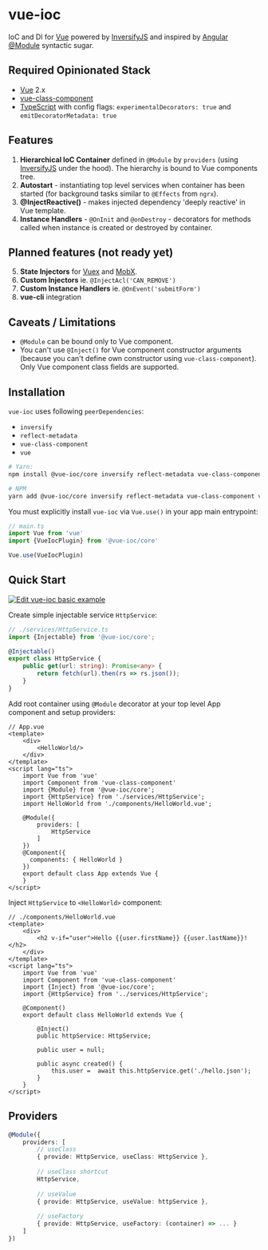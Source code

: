 # vue-ioc
IoC and DI for [Vue](https://vuejs.org/) powered by [InversifyJS](http://inversify.io/)
and inspired by [Angular @Module](https://angular.io/guide/ngmodules) syntactic sugar.

## Required Opinionated Stack
 
 * [Vue](https://vuejs.org) 2.x
 * [vue-class-component](https://github.com/vuejs/vue-class-component)
 * [TypeScript](https://www.typescriptlang.org/) with config flags: `experimentalDecorators: true` and `emitDecoratorMetadata: true`

## Features

 1. **Hierarchical IoC Container** defined in `@Module` by `providers` (using [InversifyJS](http://inversify.io/) under the hood). The hierarchy is bound to Vue components tree.
 2. **Autostart** - instantiating top level services when container has been started (for background tasks similar to `@Effects`  from `ngrx`).
 3. **@InjectReactive()** - makes injected dependency 'deeply reactive' in Vue template.
 4. **Instance Handlers** - `@OnInit` and `@onDestroy` - decorators for methods called when instance is created or destroyed by container.

## Planned features (not ready yet)

 5. **State Injectors** for [Vuex](https://vuex.vuejs.org/) and [MobX](https://mobx.js.org/).
 6. **Custom Injectors** ie. `@InjectAcl('CAN_REMOVE')`
 7. **Custom Instance Handlers** ie. `@OnEvent('submitForm')`
 8. **vue-cli** integration

## Caveats / Limitations

 * `@Module` can be bound only to Vue component.
 * You can't use `@Inject()` for Vue component constructor arguments (because you can't define own constructor 
   using `vue-class-component`). Only Vue component class fields are supported.
 
## Installation

`vue-ioc` uses following `peerDependencies`:

 * `inversify`
 * `reflect-metadata`
 * `vue-class-component`
 * `vue`

```bash
# Yarn:
npm install @vue-ioc/core inversify reflect-metadata vue-class-component vue --save

# NPM
yarn add @vue-ioc/core inversify reflect-metadata vue-class-component vue
```

You must explicitly install `vue-ioc` via `Vue.use()` in your app main entrypoint:

```typescript
// main.ts
import Vue from 'vue'
import {VueIocPlugin} from '@vue-ioc/core' 

Vue.use(VueIocPlugin)
``` 

## Quick Start

[![Edit vue-ioc basic example](https://codesandbox.io/static/img/play-codesandbox.svg)](https://codesandbox.io/s/k28n6rp36v?fontsize=14)

Create simple injectable service `HttpService`:

```typescript
// ./services/HttpService.ts
import {Injectable} from '@vue-ioc/core';

@Injectable()
export class HttpService {
    public get(url: string): Promise<any> {
        return fetch(url).then(rs => rs.json());
    }
}
```  

Add root container using `@Module` decorator at your top level App component and setup providers:

```vue
// App.vue
<template>
    <div>
        <HelloWorld/>
    </div>
</template>
<script lang="ts">
    import Vue from 'vue'
    import Component from 'vue-class-component'
    import {Module} from '@vue-ioc/core';
    import {HttpService} from './services/HttpService';
    import HelloWorld from './components/HelloWorld.vue';
    
    @Module({
        providers: [
            HttpService
        ]
    })
    @Component({
      components: { HelloWorld }
    })
    export default class App extends Vue {
    }
</script>
```
Inject `HttpService` to `<HelloWorld>` component:
```vue
// ./components/HelloWorld.vue
<template>
    <div>
        <h2 v-if="user">Hello {{user.firstName}} {{user.lastName}}!</h2>
    </div>
</template>
<script lang="ts">
    import Vue from 'vue'
    import Component from 'vue-class-component'
    import {Inject} from '@vue-ioc/core';
    import {HttpService} from '../services/HttpService';

    @Component()
    export default class HelloWorld extends Vue {

        @Inject()
        public httpService: HttpService;
        
        public user = null;

        public async created() {
            this.user =  await this.httpService.get('./hello.json');
        }
    }
</script>
``` 

## Providers

```typescript
@Module({
    providers: [
        // useClass
        { provide: HttpService, useClass: HttpService },
        
        // useClass shortcut 
        HttpService,
        
        // useValue
        { provide: HttpService, useValue: httpService },
        
        // useFactory
        { provide: HttpService, useFactory: (container) => ... }
    ] 
})
``` 
